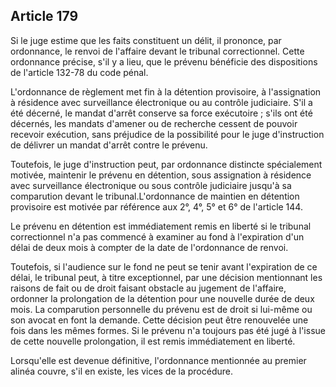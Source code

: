 Article 179
----
Si le juge estime que les faits constituent un délit, il prononce, par
ordonnance, le renvoi de l'affaire devant le tribunal correctionnel. Cette
ordonnance précise, s'il y a lieu, que le prévenu bénéficie des dispositions de
l'article 132-78 du code pénal.

L'ordonnance de règlement met fin à la détention provisoire, à l'assignation à
résidence avec surveillance électronique ou au contrôle judiciaire. S'il a été
décerné, le mandat d'arrêt conserve sa force exécutoire ; s'ils ont été
décernés, les mandats d'amener ou de recherche cessent de pouvoir recevoir
exécution, sans préjudice de la possibilité pour le juge d'instruction de
délivrer un mandat d'arrêt contre le prévenu.

Toutefois, le juge d'instruction peut, par ordonnance distincte spécialement
motivée, maintenir le prévenu en détention, sous assignation à résidence avec
surveillance électronique ou sous contrôle judiciaire jusqu'à sa comparution
devant le tribunal.L'ordonnance de maintien en détention provisoire est motivée
par référence aux 2°, 4°, 5° et 6° de l'article 144.

Le prévenu en détention est immédiatement remis en liberté si le tribunal
correctionnel n'a pas commencé à examiner au fond à l'expiration d'un délai de
deux mois à compter de la date de l'ordonnance de renvoi.

Toutefois, si l'audience sur le fond ne peut se tenir avant l'expiration de ce
délai, le tribunal peut, à titre exceptionnel, par une décision mentionnant les
raisons de fait ou de droit faisant obstacle au jugement de l'affaire, ordonner
la prolongation de la détention pour une nouvelle durée de deux mois. La
comparution personnelle du prévenu est de droit si lui-même ou son avocat en
font la demande. Cette décision peut être renouvelée une fois dans les mêmes
formes. Si le prévenu n'a toujours pas été jugé à l'issue de cette nouvelle
prolongation, il est remis immédiatement en liberté.

Lorsqu'elle est devenue définitive, l'ordonnance mentionnée au premier alinéa
couvre, s'il en existe, les vices de la procédure.

